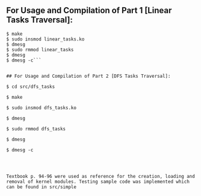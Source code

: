 ## For Usage and Compilation of Part 1 [Linear Tasks Traversal]:

```$ cd src/linear_tasks
$ make
$ sudo insmod linear_tasks.ko
$ dmesg
$ sudo rmmod linear_tasks
$ dmesg
$ dmesg -c```


## For Usage and Compilation of Part 2 [DFS Tasks Traversal]:

$ cd src/dfs_tasks

$ make

$ sudo insmod dfs_tasks.ko

$ dmesg

$ sudo rmmod dfs_tasks

$ dmesg

$ dmesg -c




Textbook p. 94-96 were used as reference for the creation, loading and removal of kernel modules. Testing sample code was implemented which can be found in src/simple
